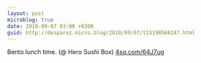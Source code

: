 ```yaml
---
layout: post
microblog: true
date: 2010-09-07 03:00 +0300
guid: http://desparoz.micro.blog/2010/09/07/t23198568147.html
---
```

Bento lunch time. (@ Hero Sushi Box) [4sq.com/64J7ug](http://4sq.com/64J7ug)
